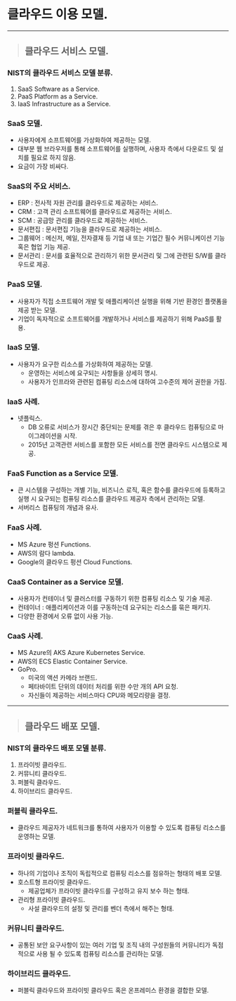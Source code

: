 
# 클라우드 이용 모델.

------------------------------------------------------------------------------------

> ## 클라우드 서비스 모델.

### NIST의 클라우드 서비스 모델 분류.
1. SaaS Software as a Service.
2. PaaS Platform as a Service.
3. IaaS Infrastructure as a Service.

### SaaS 모델.
- 사용자에게 소프트웨어를 가상화하여 제공하는 모델.
- 대부분 웹 브라우저를 통해 소프트웨어를 실행하며, 사용자 측에서 다운로드 및 설치를 필요로 하지 않음.
- 요금이 가장 비싸다.

### SaaS의 주요 서비스.
- ERP : 전사적 자원 관리를 클라우드로 제공하는 서비스.
- CRM : 고객 관리 소프트웨어를 클라우드로 제공하는 서비스.
- SCM : 공급망 관리를 클라우드로 제공하는 서비스.
- 문서편집 : 문서편집 기능을 클라우드로 제공하는 서비스.
- 그룹웨어 : 메신저, 메일, 전자결재 등 기업 내 또는 기업간 필수 커뮤니케이션 기능 혹은 협업 기능 제공.
- 문서관리 : 문서를 효율적으로 관리하기 위한 문서관리 및 그에 관련된 S/W를 클라우드로 제공.

### PaaS 모델.
- 사용자가 직접 소프트웨어 개발 및 애플리케이션 실행을 위해 기반 환경인 플랫폼을 제공 받는 모델.
- 기업이 독자적으로 소프트웨어를 개발하거나 서비스를 제공하기 위해 PaaS를 활용.

### IaaS 모델.
- 사용자가 요구한 리소스를 가상화하여 제공하는 모델.
  - 운영하는 서비스에 요구되는 사항들을 상세히 명시.
  - 사용자가 인프라와 관련된 컴퓨팅 리소스에 대하여 고수준의 제어 권한을 가짐.

### IaaS 사례.
- 넷플릭스.
  - DB 오류로 서비스가 장시간 중단되는 문제를 겪은 후 클라우드 컴퓨팅으로 마이그레이션을 시작. 
  - 2015년 고객관련 서비스를 포함한 모든 서비스를 전면 클라우드 시스템으로 제공.

### FaaS Function as a Service 모델.
- 큰 시스템을 구성하는 개별 기능, 비즈니스 로직, 혹은 함수를 클라우드에 등록하고 실행 시 요구되는 
  컴퓨팅 리소스를 클라우드 제공자 측에서 관리하는 모델.
- 서버리스 컴퓨팅의 개념과 유사.

### FaaS 사례.
- MS Azure 펑션 Functions.
- AWS의 람다 lambda.
- Google의 클라우드 펑션 Cloud Functions.

### CaaS Container as a Service 모델.
- 사용자가 컨테이너 및 클러스터를 구동하기 위한 컴퓨팅 리소스 및 기술 제공.
- 컨테이너 : 애플리케이션과 이를 구동하는데 요구되는 리소스를 묶은 패키지.
- 다양한 환경에서 오류 없이 사용 가능.

### CaaS 사례.
- MS Azure의 AKS Azure Kubernetes Service.
- AWS의 ECS Elastic Container Service.
- GoPro.
  - 미국의 액션 카메라 브랜드.
  - 페타바이트 단위의 데이터 처리를 위한 수만 개의 API 요청.
  - 자신들이 제공하는 서비스마다 CPU와 메모리량을 결정.

------------------------------------------------------------------------------------

> ## 클라우드 배포 모델.

### NIST의 클라우드 배포 모델 분류.
1. 프라이빗 클라우드.
2. 커뮤니티 클라우드.
3. 퍼블릭 클라우드.
4. 하이브리드 클라우드.

### 퍼블릭 클라우드.
- 클라우드 제공자가 네트워크를 통하여 사용자가 이용할 수 있도록 컴퓨팅 리소스를 운영하는 모델.

### 프라이빗 클라우드.
- 하나의 기업이나 조직이 독립적으로 컴퓨팅 리소스를 점유하는 형태의 배포 모델.
- 호스트형 프라이빗 클라우드.
  - 제공업체가 프라이빗 클라우드를 구성하고 유지 보수 하는 형태.
- 관리형 프라이빗 클라우드.
  - 사설 클라우드의 설정 및 관리를 벤더 측에서 해주는 형태.

### 커뮤니티 클라우드.
- 공통된 보안 요구사항이 있는 여러 기업 및 조직 내의 구성원들의 커뮤니티가 독점적으로 사용 될 수 있도록
  컴퓨팅 리소스를 관리하는 모델.

### 하이브리드 클라우드.
- 퍼블릭 클라우드와 프라이빗 클라우드 혹은 온프레미스 환경을 결합한 모델.









